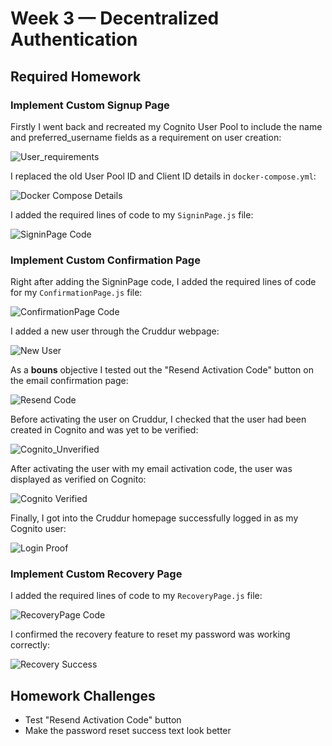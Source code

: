 # Week 3 — Decentralized Authentication
## Required Homework
### Implement Custom Signup Page
Firstly I went back and recreated my Cognito User Pool to include the name and preferred_username fields as a requirement on user creation:

![User_requirements]()

I replaced the old User Pool ID and Client ID details in ```docker-compose.yml```:

![Docker Compose Details]()

I added the required lines of code to my ```SigninPage.js``` file:

![SigninPage Code]()

### Implement Custom Confirmation Page
Right after adding the SigninPage code, I added the required lines of code for my ```ConfirmationPage.js``` file:

![ConfirmationPage Code]()

I added a new user through the Cruddur webpage:

![New User]()

As a **bouns** objective I tested out the "Resend Activation Code" button on the email confirmation page:

![Resend Code]()

Before activating the user on Cruddur, I checked that the user had been created in Cognito and was yet to be verified:

![Cognito_Unverified]()

After activating the user with my email activation code, the user was displayed as verified on Cognito:

![Cognito Verified]()

Finally, I got into the Cruddur homepage successfully logged in as my Cognito user:

![Login Proof]()

### Implement Custom Recovery Page
I added the required lines of code to my ```RecoveryPage.js``` file:

![RecoveryPage Code]()

I confirmed the recovery feature to reset my password was working correctly:

![Recovery Success]()

## Homework Challenges
- Test "Resend Activation Code" button
- Make the password reset success text look better
